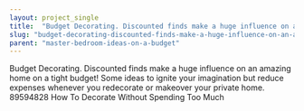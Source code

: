 ```yaml
---
layout: project_single
title:  "Budget Decorating. Discounted finds make a huge influence on an amazing home on a tight budget! Some ideas to ignite your imagination but reduce expenses whenever you redecorate or makeover your private home. 89594828 How To Decorate Without Spending"
slug: "budget-decorating-discounted-finds-make-a-huge-influence-on-an-amazing-home-on-a-tight"
parent: "master-bedroom-ideas-on-a-budget"
---
```

Budget Decorating. Discounted finds make a huge influence on an amazing home on a tight budget! Some ideas to ignite your imagination but reduce expenses whenever you redecorate or makeover your private home. 89594828 How To Decorate Without Spending Too Much